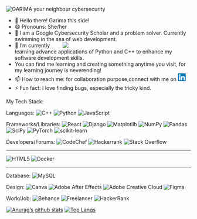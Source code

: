 ![GARIMA your neighbour cybersecurity](https://github.com/techy4shri/IMAGE-DETECTION/assets/141991095/f062949d-b0e5-46a1-90ba-a4b0aed1dd87)

- 👋 Hello there! Garima this side! 
- 😄 Pronouns: She/her
- 👀 I am a Google Cybersecurity Scholar and a problem solver. Currently swimming in the sea of web development.  <img src= "https://raw.githubusercontent.com/techy4shri/techy4shri/main/assessts/lock.png" min-width="300px" max-width="300px" width="350px" align="right"/>
- 🌱 I’m currently learning advance applications of Python and C++ to enhance my software development skills.
- You can find me learning and creating something anytime you visit, for my learning journey is neverending!
- 📫 How to reach me: for collaboration purpose,connect with me on  <a href= "https://www.linkedin.com/in/garima-shrivastav/"><img align= "" src= "https://raw.githubusercontent.com/techy4shri/techy4shri/main/icons/linkedin.svg" height= 21px width=”2px”/></a>
- ⚡ Fun fact: I love finding bugs, especially the tricky kind.

<!------tech stack------>
My Tech Stack: 

Languages: ![C++](https://img.shields.io/badge/c++-%2300599C.svg?style=for-the-badge&logo=c%2B%2B&logoColor=white) ![Python](https://img.shields.io/badge/python-3670A0?style=for-the-badge&logo=python&logoColor=ffdd54) ![JavaScript](https://img.shields.io/badge/javascript-%23323330.svg?style=for-the-badge&logo=javascript&logoColor=%23F7DF1E) 

Frameworks/Libraries: ![React](https://img.shields.io/badge/react-%2320232a.svg?style=for-the-badge&logo=react&logoColor=%2361DAFB) ![Django](https://img.shields.io/badge/django-%23092E20.svg?style=for-the-badge&logo=django&logoColor=white) ![Matplotlib](https://img.shields.io/badge/Matplotlib-%23ffffff.svg?style=for-the-badge&logo=Matplotlib&logoColor=black) ![NumPy](https://img.shields.io/badge/numpy-%23013243.svg?style=for-the-badge&logo=numpy&logoColor=white) ![Pandas](https://img.shields.io/badge/pandas-%23150458.svg?style=for-the-badge&logo=pandas&logoColor=white) ![SciPy](https://img.shields.io/badge/SciPy-%230C55A5.svg?style=for-the-badge&logo=scipy&logoColor=%white) ![PyTorch](https://img.shields.io/badge/PyTorch-%23EE4C2C.svg?style=for-the-badge&logo=PyTorch&logoColor=white) ![scikit-learn](https://img.shields.io/badge/scikit--learn-%23F7931E.svg?style=for-the-badge&logo=scikit-learn&logoColor=white)

<!--forums and developer platforms-->

Developers/Forums: ![CodeChef](https://img.shields.io/badge/CodeChef-%23964B00.svg?style=for-the-badge&logo=CodeChef&logoColor=white) ![Hackerrank](https://img.shields.io/badge/-Hackerrank-2EC866?style=for-the-badge&logo=HackerRank&logoColor=white) ![Stack Overflow](https://img.shields.io/badge/-Stackoverflow-FE7A16?style=for-the-badge&logo=stack-overflow&logoColor=white)

<!---these don't have a group-->
 *******************************
![HTML5](https://img.shields.io/badge/html5-%23E34F26.svg?style=for-the-badge&logo=html5&logoColor=white) ![Docker](https://img.shields.io/badge/docker-%230db7ed.svg?style=for-the-badge&logo=docker&logoColor=white) 
**********************************
Database: ![MySQL](https://img.shields.io/badge/mysql-4479A1.svg?style=for-the-badge&logo=mysql&logoColor=white)

Design: ![Canva](https://img.shields.io/badge/Canva-%2300C4CC.svg?style=for-the-badge&logo=Canva&logoColor=white) ![Adobe After Effects](https://img.shields.io/badge/Adobe%20After%20Effects-9999FF.svg?style=for-the-badge&logo=Adobe%20After%20Effects&logoColor=white) ![Adobe Creative Cloud](https://img.shields.io/badge/Adobe%20Creative%20Cloud-DA1F26.svg?style=for-the-badge&logo=Adobe%20Creative%20Cloud&logoColor=white) ![Figma](https://img.shields.io/badge/figma-%23F24E1E.svg?style=for-the-badge&logo=figma&logoColor=white)

Work/Job: ![Behance](https://img.shields.io/badge/Behance-1769ff?style=for-the-badge&logo=behance&logoColor=white) ![Freelancer](https://img.shields.io/badge/Freelancer-29B2FE?style=for-the-badge&logo=Freelancer&logoColor=white) ![HackerRank](https://img.shields.io/badge/-Hackerrank-2EC866?style=for-the-badge&logo=HackerRank&logoColor=white)

[![Anurag’s github stats](https://github-readme-stats.vercel.app/api?username=techy4shri)](https://github.com/techy4shri)
[![Top Langs](https://github-readme-stats.vercel.app/api/top-langs/?username=techy4shri&layout=compact)](https://github.com/techy4shri)


<!---
techy4shri/techy4shri is a ✨ special ✨ repository because its `README.md` (this file) appears on your GitHub profile.
You can click the Preview link to take a look at your changes.
--->
